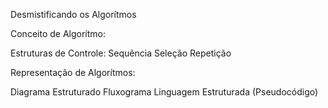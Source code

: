 Desmistificando os Algorítmos

Conceito de Algorítmo:

Estruturas de Controle:
Sequência
Seleção
Repetição


Representação de Algorítmos:

Diagrama Estruturado
Fluxograma
Linguagem Estruturada (Pseudocódigo)
